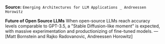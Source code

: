 **Source:** `Emerging Architectures for LLM Applications _ Andreessen Horowitz`

**Future of Open Source LLMs**
When open-source LLMs reach accuracy levels comparable to GPT-3.5, a "Stable Diffusion-like moment" is expected, with massive experimentation and productionizing of fine-tuned models. — [Matt Bornstein and Rajko Radovanovic, Andreessen Horowitz]
